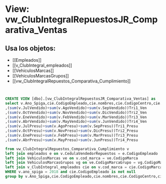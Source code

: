 # View: vw_ClubIntegralRepuestosJR_Comparativa_Ventas

## Usa los objetos:
- [[Empleados]]
- [[v_ClubIntegral_empleados]]
- [[VehiculosMarcas]]
- [[VehiculosMarcasGrupos]]
- [[vw_ClubIntegralRepuestos_Comparativa_Cumplimiento]]

```sql


CREATE VIEW [dbo].[vw_ClubIntegralRepuestosJR_Comparativa_Ventas] as
select v.Ano_Spiga,cie.CodigoEmpleado,cie.nombres,cie.CodigoCentro,cie.NombreCentro,v.cod_marca,ve.Marca,ve.CodigoMarcaGrupo,vg.MarcaGrupo
,(sum(v.JulVendido)+sum(v.AgoVendido)+sum(v.SepVendido))Tri1_Ven
,(sum(v.OctVendido)+sum(v.NovVendido)+sum(v.DicVendido))Tri2_Ven
,(sum(v.EneVendido)+sum(v.FebVendido)+sum(v.MarVendido))Tri3_Ven
,(sum(v.AbrVendido)+sum(v.MayVendido)+sum(v.JunVendido))Tri4_Ven
,(sum(v.JulPresu)+sum(v.AgoPresu)+sum(v.SepPresu))Tri1_Presu
,(sum(v.OctPresu)+sum(v.NovPresu)+sum(v.DicPresu))Tri2_Presu
,(sum(v.EnePresu)+sum(v.FebPresu)+sum(v.MarPresu))Tri3_Presu
,(sum(v.AbrPresu)+sum(v.MayPresu)+sum(v.JunPresu))Tri4_Presu

from vw_ClubIntegralRepuestos_Comparativa_Cumplimiento v
left join empleados e on v.CedulaVendedorRepuestos = e.CodigoEmpleado
left join VehiculosMarcas ve on v.cod_marca = ve.CodigoMarca
left join VehiculosMarcasGrupos vg on ve.CodigoMarcaGrupo = vg.CodigoMarcaGrupo
left join v_ClubIntegral_empleados cie on v.cod_marca = cie.CodigoMarca  and cie.IdCLubIntegralModeloSub ='11'
WHERE v.ano_spiga = 2018 and cie.CodigoEmpleado is not null
group by v.Ano_Spiga,cie.CodigoEmpleado,cie.nombres,cie.CodigoCentro,cie.NombreCentro,v.cod_marca,ve.Marca,ve.CodigoMarcaGrupo,vg.MarcaGrupo


```
